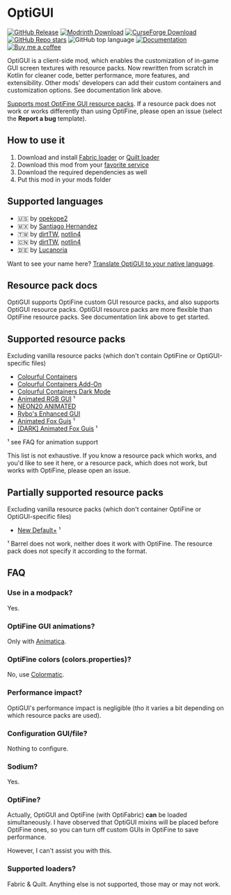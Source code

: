 # OptiGUI

[![GitHub Release](https://img.shields.io/github/v/release/opekope2/OptiGUI?include_prereleases&style=flat&logo=github&label=Download%20form%20GitHub)](https://github.com/opekope2/OptiGUI/releases)
[![Modrinth Download](https://img.shields.io/modrinth/v/optigui?style=flat&logo=modrinth&label=Download%20from%20Modrinth)](https://modrinth.com/mod/optigui/versions)
[![CurseForge Download](https://img.shields.io/curseforge/v/619986?style=flat&logo=curseforge&label=Download%20from%20CurseForge)](https://www.curseforge.com/minecraft/mc-mods/optigui/files)
[![GitHub Repo stars](https://img.shields.io/github/stars/opekope2/OptiGUI?style=flat&label=%E2%AD%90%20GitHub%20stars&color=ffff00)](https://github.com/opekope2/OptiGUI/stargazers)
![GitHub top language](https://img.shields.io/github/languages/top/opekope2/OptiGUI?style=flat&logo=kotlin&color=7f52ff)
[![Documentation](https://img.shields.io/badge/Read_the-documentation-8ca1af?style=flat&logo=readthedocs)](https://opekope2.dev/OptiGUI)
[![Buy me a coffee](https://img.shields.io/badge/Buy_me_a_coffee-Ko--fi-f16061?style=flat&logo=ko-fi)](https://ko-fi.com/opekope2)

OptiGUI is a client-side mod, which enables the customization of in-game GUI screen textures with resource packs. Now rewritten from scratch in Kotlin for cleaner code, better performance, more features, and extensibility.
Other mods' developers can add their custom containers and customization options. See documentation link above.

[Supports most OptiFine GUI resource packs](#supported-resource-packs). If a resource pack does not work or works differently than using OptiFine, please open an issue (select the **Report a bug** template).

## How to use it

1. Download and install [Fabric loader](https://fabricmc.net/use) or [Quilt loader](https://quiltmc.org/en/install)
2. Download this mod from your [favorite service](#optigui)
3. Download the required dependencies as well
4. Put this mod in your mods folder

## Supported languages

* 🇺🇸 by [opekope2](https://github.com/opekope2)
* 🇲🇽 by [Santiago Hernandez](https://github.com/TheLegendofSaram)
* 🇹🇼 by [dirtTW](https://github.com/yichifauzi), [notlin4](https://github.com/notlin4)
* 🇨🇳 by [dirtTW](https://github.com/yichifauzi), [notlin4](https://github.com/notlin4)
* 🇩🇪 by [Lucanoria](https://github.com/Lucanoria)

Want to see your name here? [Translate OptiGUI to your native language](https://github.com/opekope2/OptiGUI/blob/dev/CONTRIBUTING.md#i-want-to-add-a-translation).

## Resource pack docs

OptiGUI supports OptiFine custom GUI resource packs, and also supports OptiGUI resource packs. OptiGUI resource packs are more flexible than OptiFine resource packs.
See documentation link above to get started.

## Supported resource packs

Excluding vanilla resource packs (which don't contain OptiFine or OptiGUI-specific files)

* [Colourful Containers](https://www.planetminecraft.com/texture-pack/colourful-containers-gui/)
* [Colourful Containers Add-On](https://www.planetminecraft.com/texture-pack/updated-colourful-containers-light-mode-gui-optifine-required/)
* [Colourful Containers Dark Mode](https://www.planetminecraft.com/texture-pack/colourful-containers-dark-mode-gui-optifine-required/)
* [Animated RGB GUI](https://www.curseforge.com/minecraft/texture-packs/optifine-animated-rgb-gui) ¹
* [NEON20 ANIMATED](https://www.planetminecraft.com/texture-pack/neon20-animated-optifine/)
* [Rybo's Enhanced GUI](https://www.planetminecraft.com/texture-pack/rybo-s-enhanced-gui/)
* [Animated Fox Guis](https://www.planetminecraft.com/texture-pack/animated-fox-guis-1-16-x/) ¹
* [\[DARK\] Animated Fox Guis](https://www.planetminecraft.com/texture-pack/fox-4931933/) ¹

¹ see FAQ for animation support

This list is not exhaustive. If you know a resource pack which works, and you'd like to see it here, or a resource pack, which does not work, but works with OptiFine, please open an issue.

## Partially supported resource packs

Excluding vanilla resource packs (which don't container OptiFine or OptiGUI-specific files)

* [New Default+](https://www.curseforge.com/minecraft/texture-packs/newdefaultplus) ¹

¹ Barrel does not work, neither does it work with OptiFine. The resource pack does not specify it according to the format.

## FAQ

### Use in a modpack?

Yes.

### OptiFine GUI animations?

Only with [Animatica](https://github.com/FoundationGames/Animatica).

### OptiFine colors (colors.properties)?

No, use [Colormatic](https://github.com/kvverti/colormatic).

### Performance impact?

OptiGUI's performance impact is negligible (tho it varies a bit depending on which resource packs are used).

### Configuration GUI/file?

Nothing to configure.

### Sodium?

Yes.

### OptiFine?

Actually, OptiGUI and OptiFine (with OptiFabric) **can** be loaded simultaneously.
I have observed that OptiGUI mixins will be placed before OptiFine ones, so you can turn off custom GUIs in OptiFine to save performance.

However, I can't assist you with this.

### Supported loaders?

Fabric & Quilt. Anything else is not supported, those may or may not work.

